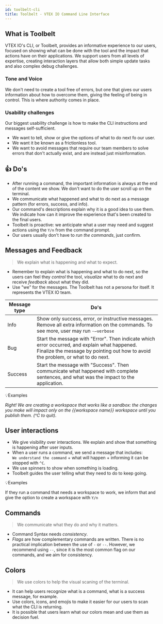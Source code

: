 ```yaml
---
id: toolbelt-cli
title: Toolbelt - VTEX IO Command Line Interface
---
```


## What is Toolbelt

VTEX IO's CLI, or Toolbelt, provides an informative experience to our users, focused on showing what can be done with the tool and the impact that actions have on their applications. We support users from all levels of expertise, creating interaction layers that allow both simple update tasks and also complex debug challenges. 


### Tone and Voice

We don't need to create a tool free of errors, but one that gives our users information about how to overcome them, giving the feeling of being in control. This is where authority comes in place. 


### Usability challenges

Our biggest usability challenge is how to make the CLI instructions and messages self-sufficient. 

- We want to tell, show or give the options of what to do next fo our user.
- We want it be known as a frictionless tool.
- We want to avoid messages that require our team members to solve errors that don't actually exist, and are instead just misinformation.


## 👍 Do's 

- After running a command, the important information is always at the end of the content we show. We don't want to do the user scroll up on the terminal.
- We communicate what happened and what to do next as a message pattern (for errors, success, and info).
- Our command's descriptions explain why it is a good idea to use them. We indicate how can it improve the experience that's been created to the final users.
- Toolbelt is proactive: we anticipate what a user may need and suggest actions using the `Y/n` from the command prompt. 
- Our users usually don't have to *run the commands*, just confirm.


## Messages and Feedback

> We explain what is happening and what to expect.

- Remember to explain what is happening and what to do next, so the users can feel they *control* the tool, *visualize* what to do next and receive *feedback* about what they did. 
- Use "we" for the messages. The Toolbelt has not a persona for itself. It represents the VTEX IO team.

| Message type | Do's                                                                                                                                |
|--------------|-------------------------------------------------------------------------------------------------------------------------------------|
| Info         | Show only success, error, or instructive messages. Remove all extra information on the commands. To see more, user may run `-—verbose` |
| Bug          | Start the message with "Error". Then indicate which error occurred, and explain what happened. Finalize the message by pointing out how to avoid the problem, or what to do next.   |
| Success      | Start the message with "Success". Then communicate what happened with complete sentences, and what was the impact to the application.              |

💡Examples   

*Right! We are creating a workspace that works like a sandbox: the changes you make will impact only on the {{workspace name}} workspace until you publish them. (^C to quit).* 


## User interactions

- We give visibility over interactions. We explain and show that something is happening after user inputs.
- When a user runs a command, we send a message that includes:   
`We understand the command` +  what will happen + informing it can be stopped with `^C`.   
- We use spinners to show when something is loading.  
- Toolbelt guides the user telling what they need to do to keep going.  


💡Examples  

If they run a command that needs a workspace to work, we inform that and give the option to create a workspace with `Y/n` 


 ## Commands

 > We communicate what they do and why it matters.

- Command Syntax needs *consistency*.
- *Flags* are how complementary commands are written.
There is no practical implication between the use of `-` or `--`. However, we recommend using `--`, since it is the most common flag on our commands, and we aim for consistency.


## Colors 

> We use colors to help the visual scaning of the terminal.

- It can help users recognize what is a command, what is a success message, for example.  
- Use colors, icons, and emojis to make it easier for our users to scan what the CLI is returning.   
- It is possible that users learn what our colors mean and use them as decision fuel.  



